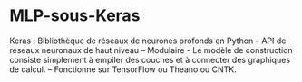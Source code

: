 # MLP-sous-Keras


Keras :
 Bibliothèque de réseaux de neurones profonds en Python – API de réseaux neuronaux de haut niveau – Modulaire - Le modèle de construction consiste simplement à empiler des couches et à connecter des graphiques de calcul. – Fonctionne sur TensorFlow ou Theano ou CNTK. 
